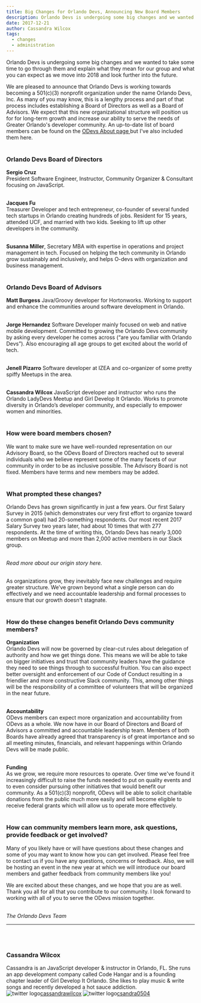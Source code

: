 ```yaml
---
title: Big Changes for Orlando Devs, Announcing New Board Members
description: Orlando Devs is undergoing some big changes and we wanted to take some time to go through them and explain what they mean for our group and what you can expect as we move into 2018 and look further into the future.
date: 2017-12-21
author: Cassandra Wilcox
tags:
  - changes
  - administration
---
```


Orlando Devs is undergoing some big changes and we wanted to take some time to go through them and explain what they mean for our group and what you can expect as we move into 2018 and look further into the future.

We are pleased to announce that Orlando Devs is working towards becoming a 501(c)(3) nonprofit organization under the name Orlando Devs, Inc. As many of you may know, this is a lengthy process and part of that process includes establishing a Board of Directors as well as a Board of Advisors. We expect that this new organizational structure will position us for for long-term growth and increase our ability to serve the needs of Greater Orlando's developer community. An up-to-date list of board members can be found on the <a href="/about" class = "text-purple-800 underline"> ODevs About page </a> but I've also included them here.<br><br>


### Orlando Devs Board of Directors

**Sergio Cruz**<br> President Software Engineer, Instructor, Community Organizer & Consultant focusing on JavaScript.<br><br>

**Jacques Fu**<br> Treasurer Developer and tech entrepreneur, co-founder of several funded tech startups in Orlando creating hundreds of jobs. Resident for 15 years, attended UCF, and married with two kids. Seeking to lift up other developers in the community.<br><br>

**Susanna Miller**, Secretary MBA with expertise in operations and project management in tech. Focused on helping the tech community in Orlando grow sustainably and inclusively, and helps O-devs with organization and business management.<br><br>
### Orlando Devs Board of Advisors

**Matt Burgess** Java/Groovy developer for Hortonworks. Working to support and enhance the communities around software development in Orlando.<br><br>

**Jorge Hernandez** Software Developer mainly focused on web and native mobile development. Committed to growing the Orlando Devs community by asking every developer he comes across (“are you familiar with Orlando Devs”). Also encouraging all age groups to get excited about the world of tech.<br><br>

**Jenell Pizarro** Software developer at IZEA and co-organizer of some pretty spiffy Meetups in the area.<br><br>

**Cassandra Wilcox** JavaScript developer and instructor who runs the Orlando LadyDevs Meetup and Girl Develop It Orlando. Works to promote diversity in Orlando’s developer community, and especially to empower women and minorities.<br><br>
### How were board members chosen?

We want to make sure we have well-rounded representation on our Advisory Board, so the ODevs Board of Directors reached out to several individuals who we believe represent some of the many facets of our community in order to be as inclusive possible. The Advisory Board is not fixed. Members have terms and new members may be added.<br><br>

### What prompted these changes?

Orlando Devs has grown significantly in just a few years. Our first Salary Survey in 2015 (which demonstrates our very first effort to organize toward a common goal) had 20-something respondents. Our most recent 2017 Salary Survey two years later, had about 10 times that with 277 respondents. At the time of writing this, Orlando Devs has nearly 3,000 members on Meetup and more than 2,000 active members in our Slack group.<br><br>

*Read more about our origin story here.*<br><br>

As organizations grow, they inevitably face new challenges and require greater structure. We’ve grown beyond what a single person can do effectively and we need accountable leadership and formal processes to ensure that our growth doesn't stagnate.<br><br>

### How do these changes benefit Orlando Devs community members?

**Organization** <br> Orlando Devs will now be governed by clear-cut rules about delegation of authority and how we get things done. This means we will be able to take on bigger initiatives and trust that community leaders have the guidance they need to see things through to successful fruition. You can also expect better oversight and enforcement of our Code of Conduct resulting in a friendlier and more constructive Slack community. This, among other things will be the responsibility of a committee of volunteers that will be organized in the near future. <br><br>

**Accountability** <br> ODevs members can expect more organization and accountability from ODevs as a whole. We now have in our Board of Directors and Board of Advisors a committed and accountable leadership team. Members of both Boards have already agreed that transparency is of great importance and so all meeting minutes, financials, and relevant happenings within Orlando Devs will be made public.<br><br>

**Funding** <br> As we grow, we require more resources to operate. Over time we've found it increasingly difficult to raise the funds needed to put on quality events and to even consider pursuing other initiatives that would benefit our community. As a 501(c)(3) nonprofit, ODevs will be able to solicit charitable donations from the public much more easily and will become eligible to receive federal grants which will allow us to operate more effectively.<br><br>
### How can community members learn more, ask questions, provide feedback or get involved?

Many of you likely have or will have questions about these changes and some of you may want to know how you can get involved. Please feel free to contact us if you have any questions, concerns or feedback. Also, we will be hosting an event in the new year at which we will introduce our board members and gather feedback from community members like you!

We are excited about these changes, and we hope that you are as well. Thank you all for all that you contribute to our community. I look forward to working with all of you to serve the ODevs mission together.<br><br>

*The Orlando Devs Team*
<br>

----
<br><br>
 ### Cassandra Wilcox
Cassandra is an JavaScript developer & instructor in Orlando, FL. She runs an app development company called Code Hangar and is a founding chapter leader of Girl Develop It Orlando. She likes to play music & write songs and recently developed a hot sauce addiction.<br>
<img src="/static/img/twitter--v1.png"
alt="twitter logo"
class="h-3.5 w-3.5 inline-flex"/><a href ="https://twitter.com/cassandrawilcox" class = "hover:text-indigo-400">cassandrawilcox</a>
<img src="/static/img/github.png"
alt="twitter logo"
class="h-8 w-8 inline-flex"/><a href ="https://github.com/csandra0504" class = "hover:text-indigo-400">csandra0504</a>  